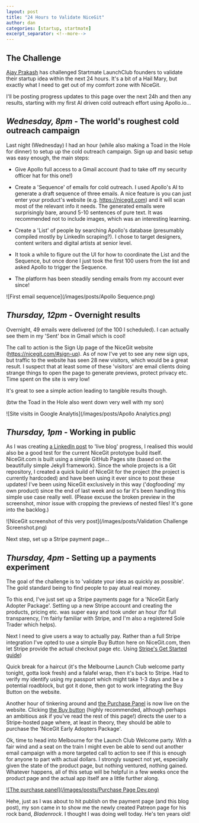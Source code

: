 ```yaml
---
layout: post
title: "24 Hours to Validate NiceGit"
author: dan
categories: [startup, startmate]
excerpt_separator: <!--more-->
---
```


## The Challenge

[Ajay Prakash](https://www.linkedin.com/in/ajayvprakash/) has challenged Startmate LaunchClub founders to validate their startup idea within the next 24 hours. It's a bit of a Hail Mary, but exactly what I need to get out of my comfort zone with NiceGit.

I'll be posting progress updates to this page over the next 24h and then any results, starting with my first AI driven cold outreach effort using Apollo.io...

<!--more-->

## _Wednesday, 8pm_ - The world's roughest cold outreach campaign

Last night (Wednesday) I had an hour (while also making a Toad in the Hole for dinner) to setup up the cold outreach campaign. Sign up and basic setup was easy enough, the main steps:

- Give Apollo full access to a Gmail account (had to take off my security officer hat for this one!)

- Create a 'Sequence' of emails for cold outreach. I used Apollo's AI to generate a draft sequence of three emails. A nice feature is you can just enter your product's website (e.g. <https://nicegit.com>) and it will scan most of the relevant info it needs. The generated emails were surprisingly bare, around 5-10 sentences of pure text. It was recommended not to include images, which was an interesting learning.

- Create a 'List' of people by searching Apollo's database (presumably compiled mostly by LinkedIn scraping?). I chose to target designers, content writers and digital artists at senior level.

- It took a while to figure out the UI for how to coordinate the List and the Sequence, but once done I just took the first 100 users from the list and asked Apollo to trigger the Sequence.

- The platform has been steadily sending emails from my account ever since!

![First email sequence](/images/posts/Apollo Sequence.png)

## _Thursday, 12pm_ - Overnight results

Overnight, 49 emails were delivered (of the 100 I scheduled). I can actually see them in my 'Sent' box in Gmail which is cool!

The call to action is the Sign Up page of the NiceGit website (<https://nicegit.com/#sign-up>). As of now I've yet to see any new sign ups, but traffic to the website has seen 28 new visitors, which would be a great result. I suspect that at least some of these 'visitors' are email clients doing strange things to open the page to generate previews, protect privacy etc. Time spent on the site is very low!

It's great to see a simple action leading to tangible results though.

(btw the Toad in the Hole also went down very well with my son)

![Site visits in Google Analytis](/images/posts/Apollo Analytics.png)

## _Thursday, 1pm_ - Working in public

As I was creating [a LinkedIn post](https://www.linkedin.com/posts/danborthwick_b2b-sales-platform-powered-by-ai-apollo-activity-7310844881562701824-eR9O?utm_source=share&utm_medium=member_desktop&rcm=ACoAAABfd1QBjjISAXzZeQ5sewbuGLcS8cXLYys) to 'live blog' progress, I realised this would also be a good test for the current NiceGit prototype build itself. NiceGit.com is built using a simple GitHub Pages site (based on the beautifully simple Jekyll framework). Since the whole projects is a Git repository, I created a quick build of NiceGit for the project (the project is currently hardcoded) and have been using it ever since to post these updates! I've been using NiceGit exclusively in this way ('dogfooding' my own product) since the end of last week and so far it's been handling this simple use case really well. (Please excuse the broken preview in the screenshot, minor issue with cropping the previews of nested files! It's gone into the backlog.)

![NiceGit screenshot of this very post](/images/posts/Validation Challenge Screenshot.png)

Next step, set up a Stripe payment page...

## _Thursday, 4pm_ - Setting up a payments experiment

The goal of the challenge is to 'validate your idea as quickly as possible'. The gold standard being to find people to pay atual real money.

To this end, I've just set up a Stripe payments page for a 'NiceGit Early Adopter Package'. Setting up a new Stripe account and creating the products, pricing etc. was super easy and took under an hour (for full transparency, I'm fairly familiar with Stripe, and I'm also a registered Sole Trader which helps).

Next I need to give users a way to actually pay. Rather than a full Stripe integration I've opted to use a simple Buy Button here on NiceGit.com, then let Stripe provide the actual checkout page etc. Using [Stripe's Get Started guide](https://docs.stripe.com/no-code/get-started))

Quick break for a haircut (it's the Melbourne Launch Club welcome party tonight, gotta look fresh) and a falafel wrap, then it's back to Stripe. Had to verify my identify using my passport which might take 1-3 days and be a potential roadblock, but got it done, then got to work integrating the Buy Button on the website.

Another hour of tinkering around and [the Purchase Panel](/#purchase) is now live on the website. Clicking [the Buy button](/#purchase) (highly recommended, although perhaps an ambitious ask if you've read the rest of this page!) directs the user to a Stripe-hosted page where, at least in theory, they should be able to purchase the 'NiceGit Early Adopters Package'.

Ok, time to head into Melbourne for the Launch Club Welcome party. With a fair wind and a seat on the train I might even be able to send out another email campaign with a more targeted call to action to see if this is enough for anyone to part with actual dollars. I strongly suspect not yet, especially given the state of the product page, but nothing ventured, nothing gained. Whatever happens, all of this setup will be helpful in a few weeks once the product page and the actual app itself are a little further along.

[![The purchase panel](/images/posts/Purchase Page Dev.png)](/#purchase)

Hehe, just as I was about to hit publish on the payment page (and this blog post), my son came in to show me the newly created Patreon page for his rock band, _Bladenrock_. I thought I was doing well today. He's ten years old!
